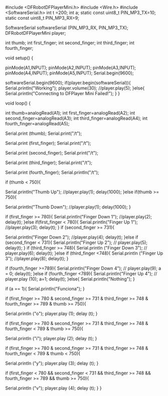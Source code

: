 #include <DFRobotDFPlayerMini.h>
#include <Wire.h>
#include <SoftwareSerial.h>
int t =200;
int a;
static const uint8_t PIN_MP3_TX=10;
static const uint8_t PIN_MP3_RX=9;

SoftwareSerial softwareSerial (PIN_MP3_RX, PIN_MP3_TX);
DFRobotDFPlayerMini player;

int thumb;
int first_finger;
int second_finger;
int third_finger;
int fourth_finger;

void setup() {

  pinMode(A1,INPUT);
  pinMode(A2,INPUT);
  pinMode(A3,INPUT);
  pinMode(A4,INPUT);
  pinMode(A5,INPUT);
  Serial.begin(9600);

  softwareSerial.begin(9600);
  if(player.begin(softwareSerial)){
    Serial.println("Working");
    player.volume(30);
    //player.play(5);
  }else{
    Serial.println("Connecting to DFPlayer Mini Failed!");
  }
}

void loop() {
  
int thumb=analogRead(A1);
int first_finger=analogRead(A2);
int second_finger=analogRead(A3);
int third_finger=analogRead(A4);
int fourth_finger=analogRead(A5);

Serial.print (thumb);
Serial.print("/t");

Serial.print (first_finger);
Serial.print("/t");

Serial.print (second_finger);
Serial.print("/t");

Serial.print (third_finger);
Serial.print("/t");

Serial.print (fourth_finger);
Serial.println("/t");


if (thumb < 750){

  Serial.println("Thumb Up");
  //player.play(1);
  delay(1000);
}else if(thumb >= 750){

  Serial.println("Thumb Down");
  //player.play(1);
  delay(1000);
}

if (first_finger >= 780){
  Serial.println("Finger Down 1");
  //player.play(2);
  delay(t); 
}else if(first_finger < 780){
  Serial.println("Finger Up 1");
  //player.play(3);
  delay(t);
}
if (second_finger >= 731){

  Serial.println("Finger Down 2");
  //player.play(4);
  delay(t);
}else if (second_finger < 731){
  Serial.println("Finger Up 2");
 // player.play(5);
  delay(t);
}
if (third_finger >= 748){
  Serial.println ("Finger Down 3");
 // player.play(6);
  delay(t);
}else if (third_finger <748){
  Serial.println ("Finger Up 3");
  //player.play(8);
  delay(t);
}

if (fourth_finger >=789){
  Serial.println("Finger Down 4");
 // player.play(9);
  a = 0;
  delay(t);
}else if (fourth_finger <789){
  Serial.println("Finger Up 4");
 // player.play (10);
  a=1;
  delay(t);
}else{
  Serial.println("Nothing");
}

if (a == 1){
  Serial.println("Funciona");
  }


if (first_finger >= 780 & second_finger >= 731 & third_finger >= 748 & fourth_finger >= 789 & thumb >= 750){
 
  Serial.println ("o");
  player.play (1);
  delay (t);
}

if (first_finger >= 780 & second_finger >= 731 & third_finger >= 748 & fourth_finger < 789 & thumb >= 750){

  Serial.println ("i");
  player.play (2);
  delay (t);
}

if (first_finger >= 780 & second_finger >= 731 & third_finger >= 748 & fourth_finger < 789 & thumb < 750){

  Serial.println ("y");
  player.play (3);
  delay (t);
}

if (first_finger < 780 && second_finger < 731 && third_finger >= 748 && fourth_finger >= 789 && thumb >= 750){
 
  Serial.println ("v");
  player.play (4);
  delay (t);
}
}
